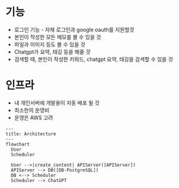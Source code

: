 # 기능
- 로그인 기능 - 자체 로그인과 google oauth를 지원할것
- 본인이 작성한 모든 메모를 볼 수 있을 것
- 파일과 이미지 등도 볼 수 있을 것
- Chatgpt가 요약, 태깅 등을 해줄 것
- 검색할 때, 본인이 작성한 키워드, chatgpt 요약, 태깅을 검색할 수 있을 것


# 인프라
- 내 개인서버에 개발용이 자동 배포 될 것
- 최소한의 운영비
- 운영은 AWS 고려


```mermaid
---
title: Architecture
---
flowchart
  User
  Scheduler

  User -->|create_content| APIServer([APIServer])
  APIServer --> DB([DB-PostgreSQL])
  DB <--> Scheduler
  Scheduler --> ChatGPT
```